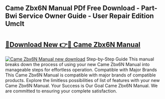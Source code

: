 ## Came Zbx6N Manual PDf Free Download - Part-Bwi Service Owner Guide - User Repair Edition Umclt

# <h2><a href="http://cf27590.oget.top/?id=Came+Zbx6N+Manual">🔗Download New 👉🔴 Came Zbx6N Manual</a></h2>

[![Came Zbx6N Manual new download](https://i.imgur.com/5g1atiW.png)](http://cf27590.oget.top/?id=Came+Zbx6N+Manual)
Step-by-Step Guide This manual breaks down the process of using your new Came Zbx6N Manual into manageable steps for effortless operation. Compatible with Major Brands This Came Zbx6N Manual is compatible with major brands of compatible products. Explore the limitless possibilities of list of features with your new Came Zbx6N Manual. Your Success is Our Goal Came Zbx6N Manual. We are committed to ensuring your complete satisfaction.
